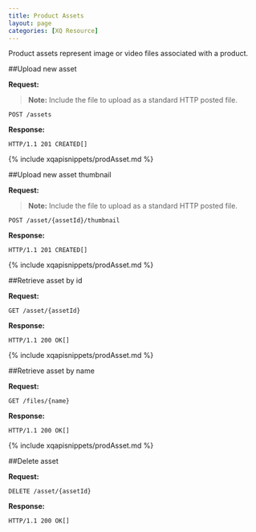 ```yaml
---
title: Product Assets
layout: page
categories: [XQ Resource]
---
```



Product assets represent image or video files associated with a product. 


##Upload new asset

**Request:**

>**Note:** Include the file to upload as a standard HTTP posted file.

    POST /assets


**Response:**

    HTTP/1.1 201 CREATED[]
{% include xqapisnippets/prodAsset.md %}
       

##Upload new asset thumbnail

**Request:**

>**Note:** Include the file to upload as a standard HTTP posted file.

    POST /asset/{assetId}/thumbnail


**Response:**

    HTTP/1.1 201 CREATED[]
{% include xqapisnippets/prodAsset.md %}
       

##Retrieve asset by id

**Request:**

    GET /asset/{assetId}


**Response:**

    HTTP/1.1 200 OK[]
{% include xqapisnippets/prodAsset.md %}
   

##Retrieve asset by name

**Request:**

    GET /files/{name}


**Response:**

    HTTP/1.1 200 OK[]
{% include xqapisnippets/prodAsset.md %}
    

##Delete asset

**Request:**

    DELETE /asset/{assetId}


**Response:**

    HTTP/1.1 200 OK[]
